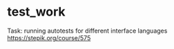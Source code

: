 # test_work
Task: running autotests for different interface languages
https://stepik.org/course/575

